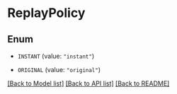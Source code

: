 # ReplayPolicy

## Enum


* `INSTANT` (value: `"instant"`)

* `ORIGINAL` (value: `"original"`)


[[Back to Model list]](../README.md#documentation-for-models) [[Back to API list]](../README.md#documentation-for-api-endpoints) [[Back to README]](../README.md)


